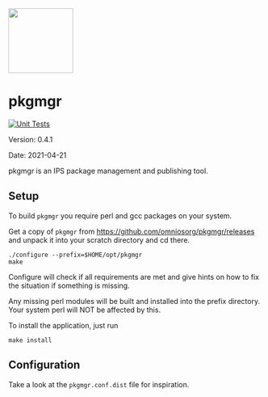 <img src="https://www.omnios.org/OmniOSce_logo.svg" height="128">

pkgmgr
=========

[![Unit Tests](https://github.com/omniosorg/pkgmgr/workflows/Unit%20Tests/badge.svg?branch=master&event=push)](https://github.com/omniosorg/pkgmgr/actions?query=workflow%3A%22Unit+Tests%22)

Version: 0.4.1

Date: 2021-04-21

pkgmgr is an IPS package management and publishing tool.

Setup
-----

To build `pkgmgr` you require perl and gcc packages on your
system.

Get a copy of `pkgmgr` from https://github.com/omniosorg/pkgmgr/releases
and unpack it into your scratch directory and cd there.

    ./configure --prefix=$HOME/opt/pkgmgr
    make

Configure will check if all requirements are met and give
hints on how to fix the situation if something is missing.

Any missing perl modules will be built and installed into the prefix
directory. Your system perl will NOT be affected by this.

To install the application, just run

    make install

Configuration
-------------

Take a look at the `pkgmgr.conf.dist` file for inspiration.
